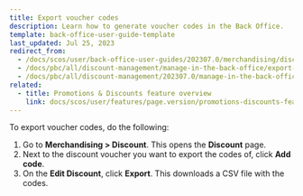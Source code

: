```yaml
---
title: Export voucher codes
description: Learn how to generate voucher codes in the Back Office.
template: back-office-user-guide-template
last_updated: Jul 25, 2023
redirect_from:
  - /docs/scos/user/back-office-user-guides/202307.0/merchandising/discount/export-voucher-codes.html
  - /docs/pbc/all/discount-management/manage-in-the-back-office/export-voucher-codes.html
  - /docs/pbc/all/discount-management/202307.0/manage-in-the-back-office/export-voucher-codes.html  
related:
  - title: Promotions & Discounts feature overview
    link: docs/scos/user/features/page.version/promotions-discounts-feature-overview.html
---
```


To export voucher codes, do the following:

1. Go to **Merchandising&nbsp;<span aria-label="and then">></span> Discount**.
    This opens the **Discount** page.
2. Next to the discount voucher you want to export the codes of, click **Add code**.
3. On the **Edit Discount**, click **Export**.
    This downloads a CSV file with the codes.
